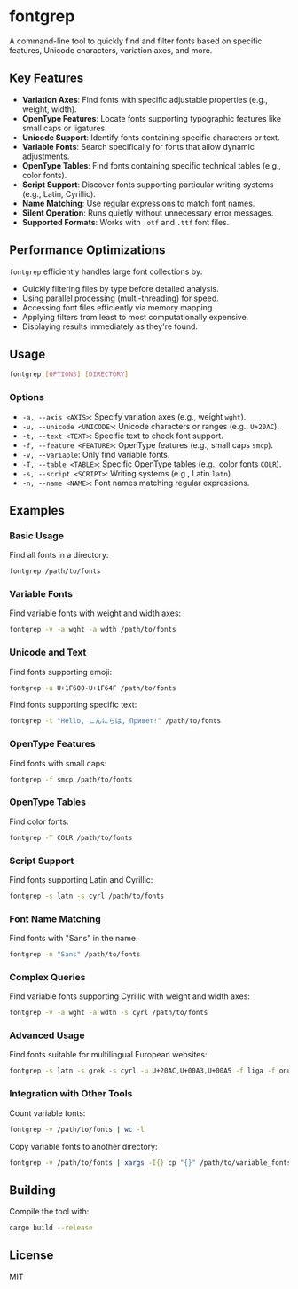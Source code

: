 # fontgrep

A command-line tool to quickly find and filter fonts based on specific features, Unicode characters, variation axes, and more.

## Key Features

- **Variation Axes**: Find fonts with specific adjustable properties (e.g., weight, width).
- **OpenType Features**: Locate fonts supporting typographic features like small caps or ligatures.
- **Unicode Support**: Identify fonts containing specific characters or text.
- **Variable Fonts**: Search specifically for fonts that allow dynamic adjustments.
- **OpenType Tables**: Find fonts containing specific technical tables (e.g., color fonts).
- **Script Support**: Discover fonts supporting particular writing systems (e.g., Latin, Cyrillic).
- **Name Matching**: Use regular expressions to match font names.
- **Silent Operation**: Runs quietly without unnecessary error messages.
- **Supported Formats**: Works with `.otf` and `.ttf` font files.

## Performance Optimizations

`fontgrep` efficiently handles large font collections by:

- Quickly filtering files by type before detailed analysis.
- Using parallel processing (multi-threading) for speed.
- Accessing font files efficiently via memory mapping.
- Applying filters from least to most computationally expensive.
- Displaying results immediately as they're found.

## Usage

```bash
fontgrep [OPTIONS] [DIRECTORY]
```

### Options

- `-a, --axis <AXIS>`: Specify variation axes (e.g., weight `wght`).
- `-u, --unicode <UNICODE>`: Unicode characters or ranges (e.g., `U+20AC`).
- `-t, --text <TEXT>`: Specific text to check font support.
- `-f, --feature <FEATURE>`: OpenType features (e.g., small caps `smcp`).
- `-v, --variable`: Only find variable fonts.
- `-T, --table <TABLE>`: Specific OpenType tables (e.g., color fonts `COLR`).
- `-s, --script <SCRIPT>`: Writing systems (e.g., Latin `latn`).
- `-n, --name <NAME>`: Font names matching regular expressions.

## Examples

### Basic Usage

Find all fonts in a directory:
```bash
fontgrep /path/to/fonts
```

### Variable Fonts

Find variable fonts with weight and width axes:
```bash
fontgrep -v -a wght -a wdth /path/to/fonts
```

### Unicode and Text

Find fonts supporting emoji:
```bash
fontgrep -u U+1F600-U+1F64F /path/to/fonts
```

Find fonts supporting specific text:
```bash
fontgrep -t "Hello, こんにちは, Привет!" /path/to/fonts
```

### OpenType Features

Find fonts with small caps:
```bash
fontgrep -f smcp /path/to/fonts
```

### OpenType Tables

Find color fonts:
```bash
fontgrep -T COLR /path/to/fonts
```

### Script Support

Find fonts supporting Latin and Cyrillic:
```bash
fontgrep -s latn -s cyrl /path/to/fonts
```

### Font Name Matching

Find fonts with "Sans" in the name:
```bash
fontgrep -n "Sans" /path/to/fonts
```

### Complex Queries

Find variable fonts supporting Cyrillic with weight and width axes:
```bash
fontgrep -v -a wght -a wdth -s cyrl /path/to/fonts
```

### Advanced Usage

Find fonts suitable for multilingual European websites:
```bash
fontgrep -s latn -s grek -s cyrl -u U+20AC,U+00A3,U+00A5 -f liga -f onum /path/to/fonts
```

### Integration with Other Tools

Count variable fonts:
```bash
fontgrep -v /path/to/fonts | wc -l
```

Copy variable fonts to another directory:
```bash
fontgrep -v /path/to/fonts | xargs -I{} cp "{}" /path/to/variable_fonts/
```

## Building

Compile the tool with:
```bash
cargo build --release
```

## License

MIT 
